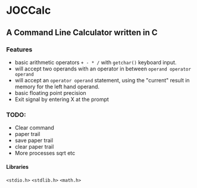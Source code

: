 #  JOCCalc

## A Command Line Calculator written in C

### Features

* basic arithmetic operators `+ - * /` with `getchar()` keyboard input.
* will accept two operands with an operator in between `operand operator operand`
* will accept an `operator operand` statement, using the "current" result in memory for the left hand operand.
* basic floating point precision
* Exit signal by entering X at the prompt

### TODO:

* Clear command
* paper trail
* save paper trail
* clear paper trail
* More processes sqrt etc

#### Libraries
`<stdio.h>`  `<stdlib.h>` `<math.h>`
